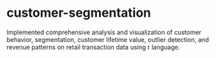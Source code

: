 # customer-segmentation
Implemented comprehensive analysis and visualization of customer behavior, segmentation, customer lifetime value, outlier detection, and revenue patterns on retail transaction data using r language.
